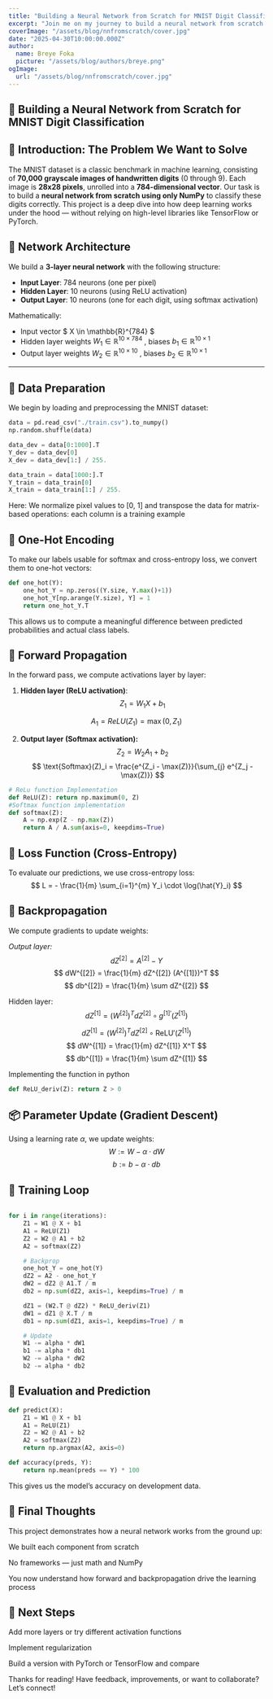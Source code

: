 ```yaml
---
title: "Building a Neural Network from Scratch for MNIST Digit Classification"
excerpt: "Join me on my journey to build a neural network from scratch. Neural Networks are fascinating fruits of mathematics that find their application in Deep learning. Understanding the fundamentals concepts is crucial. I engaged myself in the project of building a neural network to solve an actual machine learning problem using only python and numpy library. In order to grasp the full concepts we need to be able to build it from scratch"
coverImage: "/assets/blog/nnfromscratch/cover.jpg"
date: "2025-04-30T10:00:00.000Z"
author:
  name: Breye Foka
  picture: "/assets/blog/authors/breye.png"
ogImage:
  url: "/assets/blog/nnfromscratch/cover.jpg"
---
```



## **🧠 Building a Neural Network from Scratch for MNIST Digit Classification**

## **🏁 Introduction: The Problem We Want to Solve**

The MNIST dataset is a classic benchmark in machine learning, consisting of **70,000 grayscale images of handwritten digits** (0 through 9). Each image is **28x28 pixels**, unrolled into a **784-dimensional vector**. Our task is to build a **neural network from scratch using only NumPy** to classify these digits correctly. This project is a deep dive into how deep learning works under the hood — without relying on high-level libraries like TensorFlow or PyTorch.


## **🧱 Network Architecture**

We build a **3-layer neural network** with the following structure:

- **Input Layer**: 784 neurons (one per pixel)
- **Hidden Layer**: 10 neurons (using ReLU activation)
- **Output Layer**: 10 neurons (one for each digit, using softmax activation)

Mathematically:

- Input vector $ X \in \mathbb{R}^{784}  $
- Hidden layer weights $W_1 \in \mathbb{R}^{10 \times 784}$ , biases  $b_1 \in \mathbb{R}^{10 \times 1}$ 
- Output layer weights $W_2 \in \mathbb{R}^{10 \times 10}$ , biases $b_2 \in \mathbb{R}^{10 \times 1}$ 

---

## **🧹 Data Preparation**

We begin by loading and preprocessing the MNIST dataset:
```python
data = pd.read_csv("./train.csv").to_numpy()
np.random.shuffle(data)

data_dev = data[0:1000].T
Y_dev = data_dev[0]
X_dev = data_dev[1:] / 255.

data_train = data[1000:].T
Y_train = data_train[0]
X_train = data_train[1:] / 255.
```
Here:
We normalize pixel values to [0, 1] and transpose the data for matrix-based operations: each column is a training example

## **🔢 One-Hot Encoding**
To make our labels usable for softmax and cross-entropy loss, we convert them to one-hot vectors:

```python
def one_hot(Y):
    one_hot_Y = np.zeros((Y.size, Y.max()+1))
    one_hot_Y[np.arange(Y.size), Y] = 1
    return one_hot_Y.T
```
This allows us to compute a meaningful difference between predicted probabilities and actual class labels.

## **🔁 Forward Propagation**
In the forward pass, we compute activations layer by layer:

1. **Hidden layer (ReLU activation)**:
$$ 
Z_1 = W_1X + b_1
$$

$$
    A_1=ReLU(Z_1)=\max(0, Z_1)
$$

2. **Output layer (Softmax activation):**
$$
    Z_2 = W_2A_1+b_2
$$
$$
\text{Softmax}(Z)_i = \frac{e^{Z_i - \max(Z)}}{\sum_{j} e^{Z_j - \max(Z)}}
$$

``` python
# ReLu function Implementation
def ReLU(Z): return np.maximum(0, Z)
#Softmax function implementation
def softmax(Z):
    A = np.exp(Z - np.max(Z))
    return A / A.sum(axis=0, keepdims=True)
```
## **🎯 Loss Function (Cross-Entropy)**
To evaluate our predictions, we use cross-entropy loss:
$$
L = - \frac{1}{m} \sum_{i=1}^{m} Y_i \cdot \log(\hat{Y}_i)
$$

## **🔁 Backpropagation**
We compute gradients to update weights:

*Output layer:*
$$
dZ^{[2]} = A^{[2]} - Y
$$
$$
dW^{[2]} = \frac{1}{m} dZ^{[2]} (A^{[1]})^T
$$
$$
db^{[2]} = \frac{1}{m} \sum dZ^{[2]}
$$
 
Hidden layer:
$$
dZ^{[1]} = (W^{[2]})^T dZ^{[2]} \circ g^{[1]'}(Z^{[1]})
$$

$$
dZ^{[1]} = (W^{[2]})^T dZ^{[2]} \circ \text{ReLU}'(Z^{[1]})
$$
$$
dW^{[1]} = \frac{1}{m} dZ^{[1]} X^T
$$
$$
db^{[1]} = \frac{1}{m} \sum dZ^{[1]}
$$

Implementing the function in python
```python
def ReLU_deriv(Z): return Z > 0
```
## **📦 Parameter Update (Gradient Descent)**
Using a learning rate $\alpha$, we update weights:
$$
W := W - \alpha \cdot dW
$$
$$
b := b - \alpha \cdot db
$$

## **🔁 Training Loop**
```python

for i in range(iterations):
    Z1 = W1 @ X + b1
    A1 = ReLU(Z1)
    Z2 = W2 @ A1 + b2
    A2 = softmax(Z2)

    # Backprop
    one_hot_Y = one_hot(Y)
    dZ2 = A2 - one_hot_Y
    dW2 = dZ2 @ A1.T / m
    db2 = np.sum(dZ2, axis=1, keepdims=True) / m

    dZ1 = (W2.T @ dZ2) * ReLU_deriv(Z1)
    dW1 = dZ1 @ X.T / m
    db1 = np.sum(dZ1, axis=1, keepdims=True) / m

    # Update
    W1 -= alpha * dW1
    b1 -= alpha * db1
    W2 -= alpha * dW2
    b2 -= alpha * db2
```
## **🧪 Evaluation and Prediction**
```python
def predict(X):
    Z1 = W1 @ X + b1
    A1 = ReLU(Z1)
    Z2 = W2 @ A1 + b2
    A2 = softmax(Z2)
    return np.argmax(A2, axis=0)

def accuracy(preds, Y):
    return np.mean(preds == Y) * 100
```
This gives us the model’s accuracy on development data.

## **🧠 Final Thoughts**
This project demonstrates how a neural network works from the ground up:

We built each component from scratch

No frameworks — just math and NumPy

You now understand how forward and backpropagation drive the learning process

## **📌 Next Steps**
Add more layers or try different activation functions

Implement regularization

Build a version with PyTorch or TensorFlow and compare

Thanks for reading! Have feedback, improvements, or want to collaborate? Let’s connect!